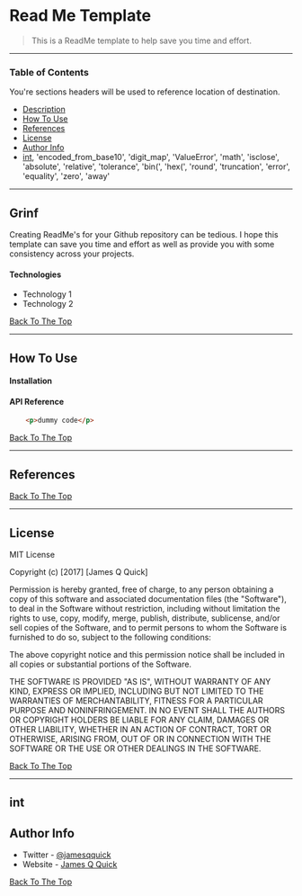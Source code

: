 # Read Me Template


> This is a ReadMe template to help save you time and effort.

---

### Table of Contents
You're sections headers will be used to reference location of destination.

- [Description](#grinf)
- [How To Use](#how-to-use)
- [References](#references)
- [License](#license)
- [Author Info](#author-info)
- [int](#int),
    'encoded_from_base10',
    'digit_map',
    'ValueError',
    'math',
    'isclose',
    'absolute',
    'relative',
    'tolerance',
    'bin(',
    'hex(',
    'round',
    'truncation',
    'error',
    'equality',
    'zero',
    'away'
---

## Grinf

Creating ReadMe's for your Github repository can be tedious.  I hope this template can save you time and effort as well as provide you with some consistency across your projects.

#### Technologies

- Technology 1
- Technology 2

[Back To The Top](#read-me-template)

---

## How To Use

#### Installation



#### API Reference

```html
    <p>dummy code</p>
```
[Back To The Top](#read-me-template)

---

## References
[Back To The Top](#read-me-template)

---

## License

MIT License

Copyright (c) [2017] [James Q Quick]

Permission is hereby granted, free of charge, to any person obtaining a copy
of this software and associated documentation files (the "Software"), to deal
in the Software without restriction, including without limitation the rights
to use, copy, modify, merge, publish, distribute, sublicense, and/or sell
copies of the Software, and to permit persons to whom the Software is
furnished to do so, subject to the following conditions:

The above copyright notice and this permission notice shall be included in all
copies or substantial portions of the Software.

THE SOFTWARE IS PROVIDED "AS IS", WITHOUT WARRANTY OF ANY KIND, EXPRESS OR
IMPLIED, INCLUDING BUT NOT LIMITED TO THE WARRANTIES OF MERCHANTABILITY,
FITNESS FOR A PARTICULAR PURPOSE AND NONINFRINGEMENT. IN NO EVENT SHALL THE
AUTHORS OR COPYRIGHT HOLDERS BE LIABLE FOR ANY CLAIM, DAMAGES OR OTHER
LIABILITY, WHETHER IN AN ACTION OF CONTRACT, TORT OR OTHERWISE, ARISING FROM,
OUT OF OR IN CONNECTION WITH THE SOFTWARE OR THE USE OR OTHER DEALINGS IN THE
SOFTWARE.

[Back To The Top](#read-me-template)

---
## int
## Author Info

- Twitter - [@jamesqquick](https://twitter.com/jamesqquick)
- Website - [James Q Quick](https://jamesqquick.com)

[Back To The Top](#read-me-template)
